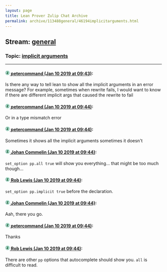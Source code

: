 ```yaml
---
layout: page
title: Lean Prover Zulip Chat Archive 
permalink: archive/113488general/46194implicitarguments.html
---
```


## Stream: [general](index.html)
### Topic: [implicit arguments](46194implicitarguments.html)

---

#### [![Click to go to Zulip](../../assets/img/zulip2.png) petercommand (Jan 10 2019 at 09:43)](https://leanprover.zulipchat.com/#narrow/stream/113488-general/topic/implicit%20arguments/near/154824603):
Is there any way to tell lean to show all the implicit arguments in an error message?
For example, sometimes when rewrite fails, I would want to know if there are different implicit args that caused the rewrite to fail

#### [![Click to go to Zulip](../../assets/img/zulip2.png) petercommand (Jan 10 2019 at 09:44)](https://leanprover.zulipchat.com/#narrow/stream/113488-general/topic/implicit%20arguments/near/154824649):
Or in a type mismatch error

#### [![Click to go to Zulip](../../assets/img/zulip2.png) petercommand (Jan 10 2019 at 09:44)](https://leanprover.zulipchat.com/#narrow/stream/113488-general/topic/implicit%20arguments/near/154824655):
Sometimes it shows all the implicit arguments sometimes it doesn't

#### [![Click to go to Zulip](../../assets/img/zulip2.png) Johan Commelin (Jan 10 2019 at 09:44)](https://leanprover.zulipchat.com/#narrow/stream/113488-general/topic/implicit%20arguments/near/154824659):
`set_option pp.all true` will show you everything... that might be too much though...

#### [![Click to go to Zulip](../../assets/img/zulip2.png) Rob Lewis (Jan 10 2019 at 09:44)](https://leanprover.zulipchat.com/#narrow/stream/113488-general/topic/implicit%20arguments/near/154824660):
`set_option pp.implicit true` before the declaration.

#### [![Click to go to Zulip](../../assets/img/zulip2.png) Johan Commelin (Jan 10 2019 at 09:44)](https://leanprover.zulipchat.com/#narrow/stream/113488-general/topic/implicit%20arguments/near/154824663):
Aah, there you go.

#### [![Click to go to Zulip](../../assets/img/zulip2.png) petercommand (Jan 10 2019 at 09:44)](https://leanprover.zulipchat.com/#narrow/stream/113488-general/topic/implicit%20arguments/near/154824664):
Thanks

#### [![Click to go to Zulip](../../assets/img/zulip2.png) Rob Lewis (Jan 10 2019 at 09:44)](https://leanprover.zulipchat.com/#narrow/stream/113488-general/topic/implicit%20arguments/near/154824669):
There are other `pp` options that autocomplete should show you. `all` is difficult to read.


